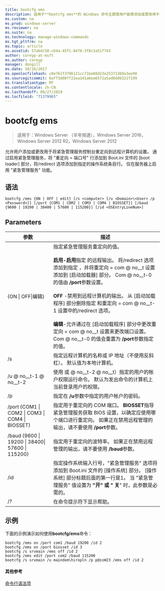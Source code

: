 ```yaml
---
title: bootcfg ems
description: 适用于**bootcfg ems**的 Windows 命令主题使用户能够添加或更改用于将紧急管理服务控制台重定向到远程计算机的设置。
ms.custom: na
ms.prod: windows-server
ms.reviewer: na
ms.suite: na
ms.technology: manage-windows-commands
ms.tgt_pltfrm: na
ms.topic: article
ms.assetid: 57abdc50-c64a-45f1-8470-3f8c3a51f743
author: coreyp-at-msft
ms.author: coreyp
manager: dongill
ms.date: 10/16/2017
ms.openlocfilehash: c0e761f3796121cc71be88d23e25371369a3ee90
ms.sourcegitcommit: 6aff3d88ff22ea141a6ea6572a5ad8dd6321f199
ms.translationtype: MT
ms.contentlocale: zh-CN
ms.lasthandoff: 09/27/2019
ms.locfileid: "71379965"
---
```

# <a name="bootcfg-ems"></a>bootcfg ems

>适用于：Windows Server （半年频道），Windows Server 2016，Windows Server 2012 R2，Windows Server 2012

允许用户添加或更改用于将紧急管理服务控制台重定向到远程计算机的设置。 通过启用紧急管理服务，将 "重定向 = 端口号" 行添加到 Boot.ini 文件的 [boot loader] 部分，将/redirect 选项添加到指定的操作系统条目行。 仅在服务器上启用 "紧急管理服务" 功能。

## <a name="syntax"></a>语法
```
bootcfg /ems {ON | OFF | edit} [/s <computer> [/u <Domain>\<User> /p <Password>]] [/port {COM1 | COM2 | COM3 | COM4 | BIOSSET}] [/baud {9600 | 19200 | 38400 | 57600 | 115200}] [/id <OSEntryLineNum>]
```
## <a name="parameters"></a>Parameters

|                            参数                             |                                                                                                                                                                                                                                                                                                                                                              描述                                                                                                                                                                                                                                                                                                                                                              |
|------------------------------------------------------------------|---------------------------------------------------------------------------------------------------------------------------------------------------------------------------------------------------------------------------------------------------------------------------------------------------------------------------------------------------------------------------------------------------------------------------------------------------------------------------------------------------------------------------------------------------------------------------------------------------------------------------------------------------------------------------------------------------------------------------------------|
|                    {ON &#124; OFF&#124;编辑}                    | 指定紧急管理服务重定向的值。<br /><br />**启用-启用**指定 <OSEntryLineNum> 的远程输出。 将/redirect 选项添加到指定 <OSEntryLineNum>，并将重定向 = com @ no__t 设置添加到 [启动加载器] 部分。 Com @ no__t-0 的值由 **/port**参数设置。<br /><br />**OFF** -禁用到远程计算机的输出。 从 [启动加载程序] 部分删除指定 <OSEntryLineNum> 和重定向 = com @ no__t-1 设置中的/redirect 选项。<br /><br />**编辑**-允许通过在 [启动加载程序] 部分中更改重定向 = com @ no__t 设置来更改端口设置。 Com @ no__t-0 的值会重置为 **/port**参数指定的值。 |
|                          /s <computer>                           |                                                                                                                                                                                                                                                                                                          指定远程计算机的名称或 IP 地址（不使用反斜杠）。 默认值为本地计算机。                                                                                                                                                                                                                                                                                                           |
|                       /u <Domain> @ no__t-1 @ no__t-2                        |                                                                                                                                                                                                                                                                 使用 <User> 或 <Domain> @ no__t-2 @ no__t）指定的用户的帐户权限运行命令。 默认为发出命令的计算机上当前登录用户的权限。                                                                                                                                                                                                                                                                  |
|                          /p <Password>                           |                                                                                                                                                                                                                                                                                                                         指定在 **/u**参数中指定的用户帐户的密码。                                                                                                                                                                                                                                                                                                                         |
| /port {COM1 &#124; COM2 &#124; COM3 &#124; COM4 &#124; BIOSSET}  |                                                                                                                                                                                                                              指定用于重定向的 COM 端口。 **BIOSSET**指导紧急管理服务获取 BIOS 设置，以确定应使用哪个端口进行重定向。 如果正在禁用远程管理的输出，请不要使用 **/port**参数。                                                                                                                                                                                                                              |
| /baud {9600 &#124; 19200 &#124; 38400&#124; 57600 &#124; 115200} |                                                                                                                                                                                                                                                                                               指定用于重定向的波特率。 如果正在禁用远程管理的输出，请不要使用 **/baud**参数。                                                                                                                                                                                                                                                                                               |
|                       /id <OSEntryLineNum>                       |                                                                                                                                                                                              指定操作系统输入行号，"紧急管理服务" 选项将添加到 Boot.ini 文件的 [操作系统] 部分。 [操作系统] 部分标题后面的第一行是1。 当 "紧急管理服务" 值设置为 **"开" 或 "** **关**" 时，此参数是必需的。                                                                                                                                                                                              |
|                                /?                                |                                                                                                                                                                                                                                                                                                                                                 在命令提示符下显示帮助。                                                                                                                                                                                                                                                                                                                                                  |

## <a name="BKMK_examples"></a>示例
下面的示例演示如何使用**bootcfg/ems**命令：
```
bootcfg /ems on /port com1 /baud 19200 /id 2 
bootcfg /ems on /port biosset /id 3 
bootcfg /s srvmain /ems off /id 2 
bootcfg /ems edit /port com2 /baud 115200 
bootcfg /s srvmain /u maindom\hiropln /p p@ssW23 /ems off /id 2
```
#### <a name="additional-references"></a>其他参考
[命令行语法项](command-line-syntax-key.md)
